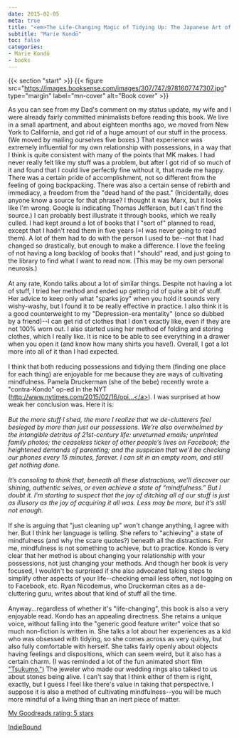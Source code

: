 ```yaml
---
date: 2015-02-05
meta: true
title: "<em>The Life-Changing Magic of Tidying Up: The Japanese Art of Decluttering and Organizing</em>"
subtitle: "Marie Kondō"
toc: false
categories:
- Marie Kondō
- books
---
```


{{< section "start" >}}
{{< figure src="https://images.booksense.com/images/307/747/9781607747307.jpg" type="margin" label="mn-cover" alt="Book cover" >}}

As you can see from my Dad's comment on my status update, my wife and I were already fairly committed minimalists before reading this book. We live in a small apartment, and about eighteen months ago, we moved from New York to California, and got rid of a huge amount of our stuff in the process. (We moved by mailing ourselves five boxes.) That experience was extremely influential for my own relationship with possessions, in a way that I think is quite consistent with many of the points that MK makes. I had never really felt like my stuff was a problem, but after I got rid of so much of it and found that I could live perfectly fine without it, that made me happy. There was a certain pride of accomplishment, not so different from the feeling of going backpacking. There was also a certain sense of rebirth and immediacy, a freedom from the "dead hand of the past." (Incidentally, does anyone know a source for that phrase? I thought it was Marx, but it looks like I'm wrong. Google is indicating Thomas Jefferson, but I can't find the source.) I can probably best illustrate it through books, which we really culled. I had kept around a lot of books that I "sort of" planned to read, except that I hadn't read them in five years (=I was never going to read them). A lot of them had to do with the person I used to be--not that I had changed so drastically, but enough to make a difference. I love the feeling of not having a long backlog of books that I "should" read, and just going to the library to find what I want to read now. (This may be my own personal neurosis.)<br /><br />At any rate, Kondo talks about a lot of similar things. Despite not having a lot of stuff, I tried her method and ended up getting rid of quite a bit of stuff. Her advice to keep only what "sparks joy" when you hold it sounds very wishy-washy, but I found it to be really effective in practice. I also think it is a good counterweight to my "Depression-era mentality" (once so dubbed by a friend)--I can get rid of clothes that I don't exactly like, even if they are not 100% worn out. I also started using her method of folding and storing clothes, which I really like. It is nice to be able to see everything in a drawer when you open it (and know how many shirts you have!). Overall, I got a lot more into all of it than I had expected.<br /><br />I think that both reducing possessions and tidying them (finding one place for each thing) are enjoyable for me because they are ways of cultivating mindfulness. Pamela Druckerman (she of the bebe) recently wrote a "contra-Kondo" op-ed in the NYT (<a target="_blank" href="http://www.nytimes.com/2015/02/16/opinion/the-clutter-cures-illusory-joy.html" rel="nofollow noopener">http://www.nytimes.com/2015/02/16/opi...</a>). I was surprised at how weak her conclusion was. Here it is:<br /><br /><i>But the more stuff I shed, the more I realize that we de-clutterers feel besieged by more than just our possessions. We’re also overwhelmed by the intangible detritus of 21st-century life: unreturned emails; unprinted family photos; the ceaseless ticker of other people’s lives on Facebook; the heightened demands of parenting; and the suspicion that we’ll be checking our phones every 15 minutes, forever. I can sit in an empty room, and still get nothing done.<br /><br />It’s consoling to think that, beneath all these distractions, we’ll discover our shining, authentic selves, or even achieve a state of “mindfulness.” But I doubt it. I’m starting to suspect that the joy of ditching all of our stuff is just as illusory as the joy of acquiring it all was. Less may be more, but it’s still not enough.</i><br /><br />If she is arguing that "just cleaning up" won't change anything, I agree with her. But I think her language is telling. She refers to "achieving" a state of mindfulness (and why the scare quotes?) beneath all the distractions. For me, mindfulness is not something to achieve, but to practice. Kondo is very clear that her method is about changing your relationship with your possessions, not just changing your methods. And though her book is very focused, I wouldn't be surprised if she also advocated taking steps to simplify other aspects of your life--checking email less often, not logging on to Facebook, etc. Ryan Nicodemus, who Druckerman cites as a de-cluttering guru, writes about that kind of stuff all the time.<br /><br />Anyway...regardless of whether it's "life-changing", this book is also a very enjoyable read. Kondo has an appealing directness. She retains a unique voice, without falling into the "generic good feature writer" voice that so much non-fiction is written in. She talks a lot about her experiences as a kid who was obsessed with tidying, so she comes across as very quirky, but also fully comfortable with herself. She talks fairly openly about objects having feelings and dispositions, which can seem weird, but it also has a certain charm. (I was reminded a lot of the fun animated short film <a href="http://dovga.com/video/5342/tsukumo/oscars-nominees" rel="nofollow noopener">"Tsukumo."</a>) The jeweler who made our wedding rings also talked to us about stones being alive. I can't say that I think either of them is right, exactly, but I guess I feel like there's value in taking that perspective. I suppose it is also a method of cultivating mindfulness--you will be much more mindful of a living thing than an inert piece of matter.

[My Goodreads rating: 5 stars](https://www.goodreads.com/review/show/1187762192)  

[IndieBound](https://www.indiebound.org/book/9781607747307)

